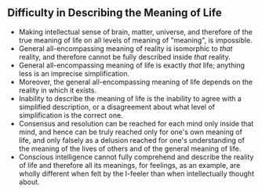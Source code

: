## Difficulty in Describing the Meaning of Life



*   Making intellectual sense of brain, matter, universe, and therefore of the true meaning of life on all levels of meaning of "meaning", is impossible.
*   General all-encompassing meaning of reality is isomorphic to *that* reality, and therefore cannot be fully described inside *that* reality.
*   General all-encompassing meaning of life is exactly *that* life; anything less is an imprecise simplification.
*   Moreover, the general all-encompassing meaning of life depends on the reality in which it exists.
*   Inability to describe the meaning of life is the inability to agree with a simplified description, or a disagreement about what level of simplification is the correct one.
*   Consensus and resolution can be reached for each mind only inside that mind, and hence can be truly reached only for one's own meaning of life, and only falsely as a delusion reached for one's understanding of the meaning of the lives of others and of the general meaning of life.
*   Conscious intelligence cannot fully comprehend and describe the reality of life and therefore all its meanings, for feelings, as an example, are wholly different when felt by the I-feeler than when intellectually thought about.

